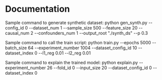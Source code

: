 # Documentation

Sample command to generate synthetic dataset:
python gen_synth.py --config_id 0  --dataset_num 1 --sample_size 500 --feature_size 20 --causal_num 2 --confounders_num 1 --output_root "./synth_ds"  --p 0.3 


Sample command to call the train script:
python train.py --epochs 5000 --batch_size 64 --experiment_number 1004  --dataset_config_id 10  --dataset_index 0 --l1_reg 0.01 --l2_reg 0.01 


Sample command to explain the trained model:
python explain.py  --experiment_number 26 --fold_id 0  --input_size 20 --dataset_config_id 0  --dataset_index 0
